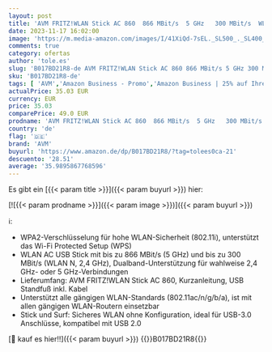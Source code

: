 ```yaml
---
layout: post
title: 'AVM FRITZ!WLAN Stick AC 860  866 MBit/s  5 GHz   300 MBit/s  WLAN N  2 4 GHz  WPA2  deutschsprachige Version'
date: 2023-11-17 16:02:00
image: 'https://m.media-amazon.com/images/I/41XiQd-7sEL._SL500_._SL400_.jpg'
comments: true
category: ofertas
author: 'tole.es'
slug: 'B017BD21R8-de AVM FRITZ!WLAN Stick AC 860 866 MBit/s 5 GHz 300 MBit/s...'
sku: 'B017BD21R8-de'
tags: [ 'AVM','Amazon Business - Promo','Amazon Business | 25% auf Ihren ersten Einkauf','Amazon Business | Mengenvorteil sichern','Amazon Business | Promo New to PC','Amazon Business | Sommer-Rabatt-Aktion','Arborist Merchandising Root','BOW1 V2 - 6k','Bereit für den Schulanfang','Best Selling','Computer & Zubehör','Computer & Zubehör: Produkte mit Umwelt-Label','Computer Netzwerkadapter','DE_PN_BOW_ASINS_per_Category - HARD2l: MA+Mobile+Music+Office+Outdoor+PC+Pets+Sport+Tools+Toy+Wireless','Datenspeicher & Netzwerk','Datenspeicherung und Netzwerke','Direct Mail Promotion','Distance Learning','Elektronik und Technik','Homeoffice-Lösungen','IT-Zubehör','Netzwerkgeräte','Self Service','Special Features Stores','Stores','Technik','WLAN USB-Adapter','a4cbee59-f823-40fe-831a-7de64f655f6f_0','a4cbee59-f823-40fe-831a-7de64f655f6f_1301','a4cbee59-f823-40fe-831a-7de64f655f6f_7501','avm','e26659c6-d1cd-45cb-800b-2f9b432b8572_0','e26659c6-d1cd-45cb-800b-2f9b432b8572_1001','e26659c6-d1cd-45cb-800b-2f9b432b8572_1301','e26659c6-d1cd-45cb-800b-2f9b432b8572_1401','e26659c6-d1cd-45cb-800b-2f9b432b8572_3201','e26659c6-d1cd-45cb-800b-2f9b432b8572_4401','e26659c6-d1cd-45cb-800b-2f9b432b8572_4501','e26659c6-d1cd-45cb-800b-2f9b432b8572_5201','e26659c6-d1cd-45cb-800b-2f9b432b8572_5901','e26659c6-d1cd-45cb-800b-2f9b432b8572_7201','e26659c6-d1cd-45cb-800b-2f9b432b8572_901','e26659c6-d1cd-45cb-800b-2f9b432b8572_9201','e26659c6-d1cd-45cb-800b-2f9b432b8572_9901','​Bücher','🇩🇪', ]
actualPrice: 35.03 EUR
currency: EUR
price: 35.03
comparePrice: 49.0 EUR
prodname: 'AVM FRITZ!WLAN Stick AC 860  866 MBit/s  5 GHz   300 MBit/s  WLAN N  2 4 GHz  WPA2  deutschsprachige Version'
country: 'de'
flag: '🇩🇪'
brand: 'AVM'
buyurl: 'https://www.amazon.de/dp/B017BD21R8/?tag=tolees0ca-21'
descuento: '28.51'
average: '35.9895867768596'
---
```


Es gibt ein [{{< param title >}}]({{< param buyurl >}}) hier:

[![{{< param prodname >}}]({{< param image >}})]({{< param buyurl >}})

ℹ️:

- WPA2-Verschlüsselung für hohe WLAN-Sicherheit (802.11i), unterstützt das Wi-Fi Protected Setup (WPS)
- WLAN AC USB Stick mit bis zu 866 MBit/s (5 GHz) und bis zu 300 MBit/s (WLAN N, 2,4 GHz), Dualband-Unterstützung für wahlweise 2,4 GHz- oder 5 GHz-Verbindungen
- Lieferumfang: AVM FRITZ!WLAN Stick AC 860, Kurzanleitung, USB Standfuß inkl. Kabel
- Unterstützt alle gängigen WLAN-Standards (802.11ac/n/g/b/a), ist mit allen gängigen WLAN-Routern einsetzbar
- Stick und Surf: Sicheres WLAN ohne Konfiguration, ideal für USB-3.0 Anschlüsse, kompatibel mit USB 2.0

[🛒 kauf es hier!!]({{< param buyurl >}})
{{<world>}}B017BD21R8{{</world>}}
